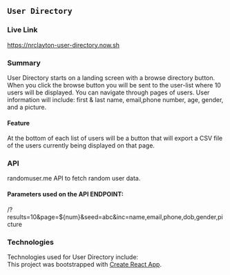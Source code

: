 ## `User Directory`
### Live Link
 https://nrclayton-user-directory.now.sh

### Summary 
User Directory starts on a landing screen with a browse directory button. When you click the browse button you will be sent to the user-list where 10 users will be displayed. You can navigate through pages of users. User information will include: first & last name, email,phone number, age, gender, and a picture. 

#### Feature
At the bottom of each list of users will be a button that will export a CSV file of the users currently being displayed on that page. 

### API
randomuser.me API to fetch random user data.

#### Parameters used on the API ENDPOINT:
/?results=10&page=${num}&seed=abc&inc=name,email,phone,dob,gender,picture

### Technologies
Technologies used for User Directory include:<br/>
This project was bootstrapped with [Create React App](https://github.com/facebook/create-react-app).